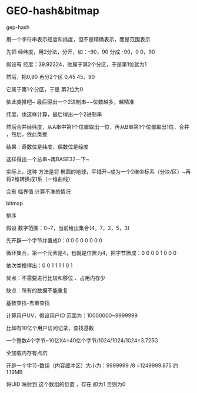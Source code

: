 # GEO-hash&bitmap

gep\-hash

用一个字符串表示经度和纬度，但不是精确表示，而是范围表示

先把 经纬度，用2分法，分开，如：\-90，90 分成 \-90，0 0，90

假设有 经度：39.92324，他属于第2个分区，于是第1位就为1

然后，把0,90 再分2个区 0,45 45，90

它属于第1个分区，于是 第2位为0

依此类推吧~ 最后得出一个2进制串~~位数越多，越精准

纬度，也这样计算，最后得出一个2进制串

然后合并经纬度，从A串中第1个位置取出一位，再从B串第1个位置取出1位，合并 ，然后，依此类推

结果：奇数位是纬度，偶数位是经度

这样得出一个总串~再BASE32一下~

实际上，这种 方法是将 椭圆的地球，平铺开~成为一个2维坐标系（分块/区）~再将2维转换成1系（一维曲线）

会有 临界值 计算不准的情况

bitmap

排序

假设 数字范围：0~7，当前给出集合{4，7，2，5，3}

先开辟一个字节并置成0：0 0 0 0 0 0 0 0

循环集合，第一个元素是4，也就是位置为4，把字节置成：0 0 0 0 1 0 0 0

依次类推得出：0 0 1 1 1 1 0 1

优点：不需要进行比较和移位 、占用内存少

缺点：所有的数据不能重复

基数查找\-去重查找

计算用户UV，假设用户ID 范围为：10000000~9999999

比如有10亿个用户访问记录，查找基数

一个整数4个字节~10亿X4=40亿个字节/1024/1024/1024=3.725G

全加载内存有点坑

开辟一个字节\-数组（内容缓冲区）大小为：9999999 /8 =1249999.875 约1.19MB

将UID 映射到 这个数组的位置 ，存在 即为1 否则为0

